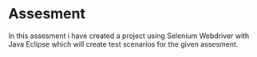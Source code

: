 # Assesment
In this assesment i have created a project using Selenium Webdriver with Java Eclipse which will create test scenarios for the given assesment.
